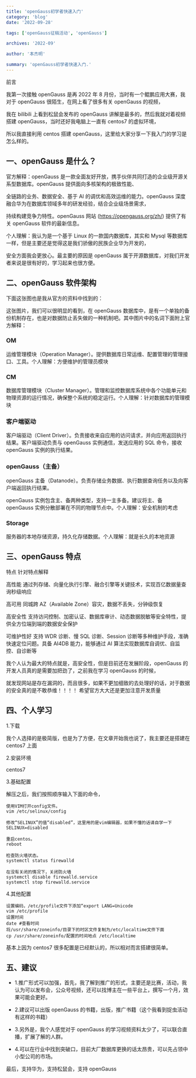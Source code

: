 ```yaml
---
title: 'openGauss初学者快速入门'
category: 'blog'
date: '2022-09-28'

tags: ['openGauss征稿活动', 'openGauss']

archives: '2022-09'

author: '本杰明'

summary: 'openGauss初学者快速入门.'
---
```


前言

我第一次接触 openGauss 是再 2022 年 8 月份，当时有一个鲲鹏应用大赛，我对于 openGauss 很陌生，在网上看了很多有关 openGauss 的视频，

我在 bilibili 上看到松鼠会发布的 openGauss 讲解是最多的，然后我就对着视频搭建 openGauss，当时还好我电脑上一直有 centos7 的虚拟环境，

所以我直接利用 centos 搭建 openGauss，这里给大家分享一下我入门的学习是怎么样的。

<!-- ![输入图片说明](../../../../data/img/1.png) -->

## 一、openGauss 是什么？

官方解释：openGauss 是一款全面友好开放，携手伙伴共同打造的企业级开源关系型数据库。openGauss 提供面向多核架构的极致性能、

全链路的业务、数据安全、基于 AI 的调优和高效运维的能力。openGauss 深度融合华为在数据库领域多年的研发经验，结合企业级场景需求，

持续构建竞争力特性。openGauss 网站 (<https://opengauss.org/zh/>) 提供了有关 openGauss 软件的最新信息。

个人理解：我认为是一个基于 Linux 的一款国内数据库，其实和 Mysql 等数据库一样，但是主要还是觉得这是我们骄傲的民族企业华为开发的，

安全方面我会更放心。最主要的原因是 openGauss 属于开源数据库，对我们开发者来说是很有好的，学习起来也很方便。

## 二、openGauss 软件架构

下面这张图也是我从官方的资料中找到的：

<!-- ![输入图片说明](../../../../data/img/2.png) -->

这张图片，我们可以很明显的看到，在 openGauss 数据库中，是有一个单独的备份机制存在，也是对数据防止丢失做的一种机制吧。其中图片中的名词下面附上官方解释：

### OM

运维管理模块（Operation Manager）。提供数据库日常运维、配置管理的管理接口、工具。个人理解：方便维护的管理员模块

### CM

数据库管理模块（Cluster Manager）。管理和监控数据库系统中各个功能单元和物理资源的运行情况，确保整个系统的稳定运行。个人理解：针对数据库的管理模块

### 客户端驱动

客户端驱动（Client Driver）。负责接收来自应用的访问请求，并向应用返回执行结果。客户端驱动负责与 openGauss 实例通信，发送应用的 SQL 命令，接收 openGauss 实例的执行结果。

### openGauss（主备）

openGauss 主备（Datanode）。负责存储业务数据、执行数据查询任务以及向客户端返回执行结果。

openGauss 实例包含主、备两种类型，支持一主多备。建议将主、备 openGauss 实例分散部署在不同的物理节点中。个人理解：安全机制的考虑

### Storage

服务器的本地存储资源，持久化存储数据。个人理解：就是长久的本地资源

## 三、openGauss 特点

特点 针对特点解释

高性能 通过列存储、向量化执行引擎、融合引擎等关键技术，实现百亿数据量查询秒级响应

高可用 同城跨 AZ（Available Zone）容灾，数据不丢失，分钟级恢复

高安全性 支持访问控制、加密认证、数据库审计、动态数据脱敏等安全特性，提供全方位端到端的数据安全保护

可维护性好 支持 WDR 诊断、慢 SQL 诊断、Session 诊断等多种维护手段，准确快速定位问题。具备 AI4DB 能力，能够通过 AI 算法实现数据库自调优、自监控、自诊断等

我个人认为最大的特点就是，高安全性，但是目前还在发展阶段，openGauss 的开发人员真的是需要加把劲了，之前我在学习 openGauss 的时候，

就发现网站是存在漏洞的，而且很多，如果不更加细致的去处理好的话，对于数据的安全真的是不敢恭维！！！！ 希望官方大大还是更加注意开发质量

## 四、个人学习

1.下载

我个人选择的是极简版，也是为了方便，在文章开始我也说了，我主要还是搭建在 centos7 上面

<!-- ![输入图片说明](../../../../data/img/4.png) -->

2.安装环境

centos7

<!-- ![输入图片说明](../../../../data/img/5.png) -->

3.基础配置

解压之后，我们按照顺序输入下面的命令，

```
使用VIM打开config文件。
vim /etc/selinux/config

修改“SELINUX”的值“disabled”，这里用的是vim编辑器，如果不懂的话请自学一下
SELINUX=disabled

重启centos。
reboot

检查防火墙状态。
systemctl status firewalld

在没有关闭的情况下，关闭防火墙
systemctl disable firewalld.service
systemctl stop firewalld.service
```

4.其他配置

```
设置编码，/etc/profile文件下添加“export LANG=Unicode
vim /etc/profile
设置时间
date #查看时间
将/usr/share/zoneinfo/目录下的时区文件复制为/etc/localtime文件下面
cp /usr/share/zoneinfo/配置的时间地点 /etc/localtime

```

基本上因为 centos7 很多配置是已经默认的，所以相对而言搭建很简单。

## 五、建议

- 1.推广形式可以加强，首先，我了解到推广的形式，主要还是比赛，活动，我认为可以发布会，公众号视频，还可以找博主在一些平台上，撰写一个月，效果可能会更好。

- 2.建议可以出版 openGauss 的书籍，出版，推广书籍（这个我看到捉虫活动有这样的书籍）

- 3.另外是，我个人感觉对于 openGauss 的学习视频资料太少了，可以联合直播，扩展了解的人群。

- 4.可以在行业中找到突破口，目前大厂数据库更换的话太昂贵，可以先占领中小型公司的市场。

最后，支持华为，支持松鼠会，支持 openGauss
